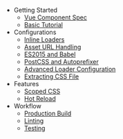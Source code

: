 - Getting Started
  - [Vue Component Spec](start/spec.md)
  - [Basic Tutorial](start/tutorial.md)
- Configurations
  - [Inline Loaders](configurations/inline-loaders.md)
  - [Asset URL Handling](configurations/asset-url.md)
  - [ES2015 and Babel](configurations/es2015.md)
  - [PostCSS and Autoprefixer](configurations/postcss.md)
  - [Advanced Loader Configuration](configurations/advanced.md)
  - [Extracting CSS File](configurations/extract-css.md)
- Features
  - [Scoped CSS](features/scoped-css.md)
  - [Hot Reload](features/hot-reload.md)
- Workflow
  - [Production Build](workflow/production.md)
  - [Linting](workflow/linting.md)
  - [Testing](workflow/testing.md)
